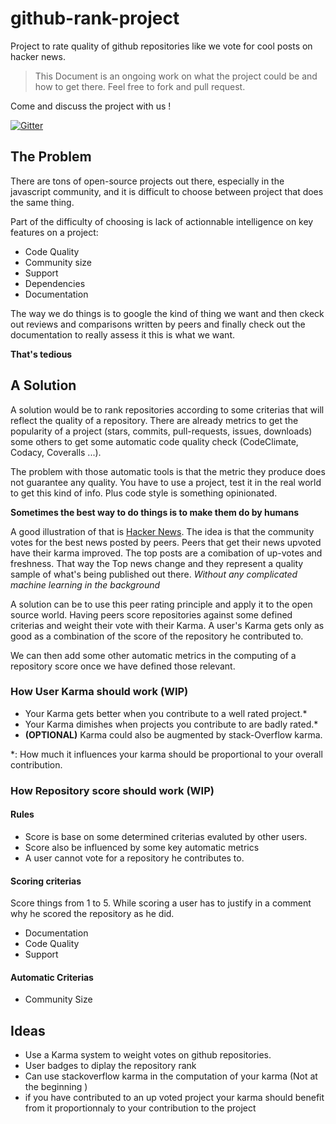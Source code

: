 # github-rank-project
Project to rate quality of github repositories like we vote for cool posts on hacker news.

> This Document is an ongoing work on what the project could be and how to get there. 
> Feel free to fork and pull request.

Come and discuss the project with us !

[![Gitter](https://badges.gitter.im/Join%20Chat.svg)](https://gitter.im/callicles/github-rank-project?utm_source=badge&utm_medium=badge&utm_campaign=pr-badge)

## The Problem
There are tons of open-source projects out there, especially in the javascript community, and it is difficult to choose between project that does the same thing.

Part of the difficulty of choosing is lack of actionnable intelligence on key features on a project:

* Code Quality
* Community size
* Support
* Dependencies
* Documentation

The way we do things is to google the kind of thing we want and then ckeck out reviews and comparisons written by peers and finally check out the documentation to really assess it this is what we want. 

**That's tedious**

## A Solution
A solution would be to rank repositories according to some criterias that will reflect the quality of a repository. There are already metrics to get the popularity of a project (stars, commits, pull-requests, issues, downloads) some others to get some automatic code quality check (CodeClimate, Codacy, Coveralls ...). 

The problem with those automatic tools is that the metric they produce does not guarantee any quality. You have to use a project, test it in the real world to get this kind of info. Plus code style is something opinionated.

**Sometimes the best way to do things is to make them do by humans**

A good illustration of that is [Hacker News](https://news.ycombinator.com/). The idea is that the community votes for the best news posted by peers. Peers that get their news upvoted have their karma improved. The top posts are a comibation of up-votes and freshness. That way the Top news change and they represent a quality sample of what's being published out there. *Without any complicated machine learning in the background*

A solution can be to use this peer rating principle and apply it to the open source world. Having peers score repositories against some defined criterias and weight their vote with their Karma. A user's Karma gets only as good as a combination of the score of the repository he contributed to.

We can then add some other automatic metrics in the computing of a repository score once we have defined those relevant.

### How User Karma should work (WIP)
* Your Karma gets better when you contribute to a well rated project.* 
* Your Karma dimishes when projects you contribute to are badly rated.*
* **(OPTIONAL)** Karma could also be augmented by stack-Overflow karma.

*: How much it influences your karma should be proportional to your overall contribution.

### How Repository score should work (WIP)
#### Rules
* Score is base on some determined criterias evaluted by other users.
* Score also be influenced by some key automatic metrics
* A user cannot vote for a repository he contributes to.

#### Scoring criterias 
Score things from 1 to 5. While scoring a user has to justify in a comment why he scored the repository as he did.

* Documentation
* Code Quality
* Support

#### Automatic Criterias
* Community Size

## Ideas
* Use a Karma system to weight votes on github repositories.
* User badges to diplay the repository rank
* Can use stackoverflow karma in the computation of your karma (Not at the beginning )
* if you have contributed to an up voted project your karma should benefit from it proportionnaly to your contribution to the project
